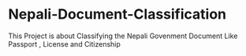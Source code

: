 # Nepali-Document-Classification
This Project is about Classifying the Nepali Govenment Document Like Passport , License and Citizenship 